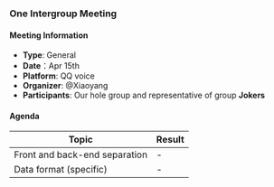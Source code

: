 ### One Intergroup Meeting

#### Meeting Information
- **Type**: General
- **Date**：Apr 15th
- **Platform**: QQ voice
- **Organizer**: @Xiaoyang
- **Participants**: Our hole group and representative of group **Jokers**

#### Agenda
|Topic|Result|
|-|-|
|Front and back-end separation|-|
|Data format (specific)|-|
